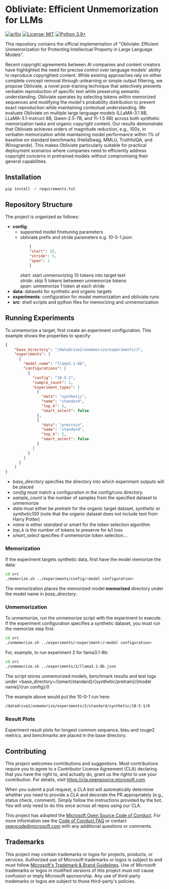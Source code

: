 # Obliviate: Efficient Unmemorization for LLMs

[![arXiv](https://img.shields.io/badge/arXiv-2502.15010-b31b1b.svg)](https://arxiv.org/abs/2502.15010)
[![License: MIT](https://img.shields.io/badge/License-MIT-yellow.svg)](https://opensource.org/licenses/MIT)
[![Python 3.9+](https://img.shields.io/badge/python-3.9+-blue.svg)](https://www.python.org/downloads/)

This repository contains the official implementation of "Obliviate: Efficient Unmemorization for Protecting Intellectual Property in Large Language Models".

Recent copyright agreements between AI companies and content creators have highlighted the need for precise control over language models' ability to reproduce copyrighted content. While existing approaches rely on either complete concept removal through unlearning or simple output filtering, we propose Obliviate, a novel post-training technique that selectively prevents verbatim reproduction of specific text while preserving semantic understanding.
Obliviate operates by selecting tokens within memorized sequences and modifying the model's probability distribution to prevent exact reproduction while maintaining contextual understanding. We evaluate Obliviate on multiple large language models (LLaMA-3.1 8B, LLaMA-3.1-instruct 8B, Qwen-2.5-7B, and Yi-1.5 6B) across both synthetic memorization tasks and organic copyright content. Our results demonstrate that Obliviate achieves orders of magnitude reduction, e.g., 100x, in verbatim memorization while maintaining model performance within 1% of baseline on standard benchmarks (HellaSwag, MMLU, TruthfulQA, and Winogrande). This makes Obliviate particularly suitable for practical deployment scenarios where companies need to efficiently address copyright concerns in pretrained models without compromising their general capabilities.

## Installation

```bash
pip install -r requirements.txt
```

## Repository Structure

The project is organized as follows:
- **config**: 
  - supported model finetuning parameters 
  - obliviate prefix and stride parameters e.g. 10-5-1.json:
    ```json
        {
        "start": 10,
        "stride": 5,
        "span": 1
        }
    ```
    *start*:  start unmemorizing 10 tokens into target text  
    *stride*: skip 5 tokens betweeen unmemorize tokens  
    *span*:   unmemorize 1 token at each stride
- **data**: datasets for synthetic and organic targets
- **experiments**: configuration for model memorization and obliviate runs
- **src**: shell scripts and python files for memorizing and unmemorization

## Running Experiments
To unmemorize a target, first create an experiment configuration. This example shows the properties to specify: 
```json
{
    "base_directory": "/datadrive2/unmemorize/experiments/3",
    "experiments": [
      {
        "model_name": "llama3.1-8b",
        "configurations": [
          {
            "config": "10-5-1",
            "sample_count": 1,
            "experiment_types": [
              {
                "data": "synthetic",
                "name": "standard",
                "top_k": 5,
                "smart_select": false
              },
              {
                "data": "pretrain",
                "name": "standard",
                "top_k": 5,
                "smart_select": false
              }                            
            ]
          }
        ]
      }
    ]
}
```
- *base_directory* specifies the directory into which experiment outputs will be placed
- *config* must match a configuration in the config/runs directory. 
- *sample_count* is the number of samples from the specified dataset to unmemorize 
- *data* must either be *pretrain* for the organic target dataset, *synthetic* or *synthetic100* (note that the organic dataset does not include text from Harry Potter)
- *name* is either *standard* or *smart* for the token selection algorithm
- *top_k* is the number of tokens to preserve for k/l loss
- *smart_select* specifies if unmemorize token selection...

### Memorization
If the experiment targets synthetic data, first have the model memorize the data:

```bash
cd src
./memorize.sh ../experiments/config/<model configuration>
```
The memorization places the memorized model **memorized** directory under the model name in *base_directory*. 

### Unmemorization
To unmemorize, run the unmemorize script with the experiment to execute. If the experiment configuration specifies a synthetic dataset, you must run the memorize step first. 
```bash
cd src
./unmemorize.sh ../experiments/<experiment>/<model configuration> 
```
For, example, to run experiment 2 for llama3.1-8b:
```bash
cd src
./unmemorize.sh ../experiments/2/llama3.1-8b.json 
```
The script stores unmemorized models, benchmark results and test logs under <base_directory>/{smart/standard}/{synthetic/pretrain}/{model name]/{run config}/0

The example above would put the 10-0-1 run here: 
```bash
/datadrive2/unmemorize/experiments/2/standard/synthetic/10-5-1/0
```
### Result Plots
Experiment result plots for longest common sequence, bleu and rouge2 metrics, and benchmarks are placed in the base directory.



 
## Contributing

This project welcomes contributions and suggestions.  Most contributions require you to agree to a
Contributor License Agreement (CLA) declaring that you have the right to, and actually do, grant us
the rights to use your contribution. For details, visit https://cla.opensource.microsoft.com.

When you submit a pull request, a CLA bot will automatically determine whether you need to provide
a CLA and decorate the PR appropriately (e.g., status check, comment). Simply follow the instructions
provided by the bot. You will only need to do this once across all repos using our CLA.

This project has adopted the [Microsoft Open Source Code of Conduct](https://opensource.microsoft.com/codeofconduct/).
For more information see the [Code of Conduct FAQ](https://opensource.microsoft.com/codeofconduct/faq/) or
contact [opencode@microsoft.com](mailto:opencode@microsoft.com) with any additional questions or comments.

## Trademarks

This project may contain trademarks or logos for projects, products, or services. Authorized use of Microsoft 
trademarks or logos is subject to and must follow 
[Microsoft's Trademark & Brand Guidelines](https://www.microsoft.com/en-us/legal/intellectualproperty/trademarks/usage/general).
Use of Microsoft trademarks or logos in modified versions of this project must not cause confusion or imply Microsoft sponsorship.
Any use of third-party trademarks or logos are subject to those third-party's policies.
